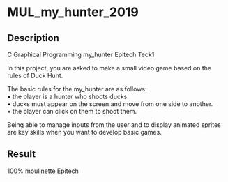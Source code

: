 # MUL_my_hunter_2019

## Description
 C Graphical Programming my_hunter Epitech Teck1
 
 In this project, you are asked to make a small video game based on the rules of Duck Hunt.
 
The basic rules for the my_hunter are as follows:  
• the player is a hunter who shoots ducks.  
• ducks must appear on the screen and move from one side to another.  
• the player can click on them to shoot them.

Being able to manage inputs from the user and to display animated sprites are key skills when you want to
develop basic games.

## Result
100% moulinette Epitech
